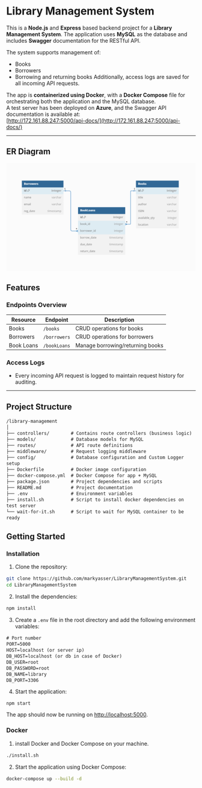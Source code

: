 # Library Management System

This is a **Node.js** and **Express** based backend project for a **Library Management System**. The application uses **MySQL** as the database and includes **Swagger** documentation for the RESTful API.

The system supports management of:

- Books
- Borrowers
- Borrowing and returning books
  Additionally, access logs are saved for all incoming API requests.

The app is **containerized using Docker**, with a **Docker Compose** file for orchestrating both the application and the MySQL database.  
A test server has been deployed on **Azure**, and the Swagger API documentation is available at:  
[http://172.161.88.247:5000/api-docs/](http://172.161.88.247:5000/api-docs/)

---

## ER Diagram

![alt text](./assets/ERD.png)

## Features

### Endpoints Overview

| **Resource** | **Endpoint** | **Description**                  |
| ------------ | ------------ | -------------------------------- |
| Books        | `/books`     | CRUD operations for books        |
| Borrowers    | `/borrowers` | CRUD operations for borrowers    |
| Book Loans   | `/bookLoans` | Manage borrowing/returning books |

### Access Logs

- Every incoming API request is logged to maintain request history for auditing.

---

## Project Structure

```plaintext
/library-management
│
├── controllers/        # Contains route controllers (business logic)
├── models/             # Database models for MySQL
├── routes/             # API route definitions
├── middleware/         # Request logging middleware
├── config/             # Database configuration and Custom Logger setup
├── Dockerfile          # Docker image configuration
├── docker-compose.yml  # Docker Compose for app + MySQL
├── package.json        # Project dependencies and scripts
├── README.md           # Project documentation
├── .env                # Environment variables
├── install.sh          # Script to install docker dependencies on test server
└── wait-for-it.sh      # Script to wait for MySQL container to be ready
```

## Getting Started

### Installation

1. Clone the repository:

```bash
git clone https://github.com/markyasser/LibraryManagementSystem.git
cd LibraryManagementSystem
```

2. Install the dependencies:

```bash
npm install
```

3. Create a `.env` file in the root directory and add the following environment variables:

```plaintext
# Port number
PORT=5000
HOST=localhost (or server ip)
DB_HOST=localhost (or db in case of Docker)
DB_USER=root
DB_PASSWORD=root
DB_NAME=library
DB_PORT=3306
```

4. Start the application:

```bash
npm start
```

The app should now be running on [http://localhost:5000](http://localhost:5000).

### Docker

1. install Docker and Docker Compose on your machine.

```bash
./install.sh
```

2. Start the application using Docker Compose:

```bash
docker-compose up --build -d
```
